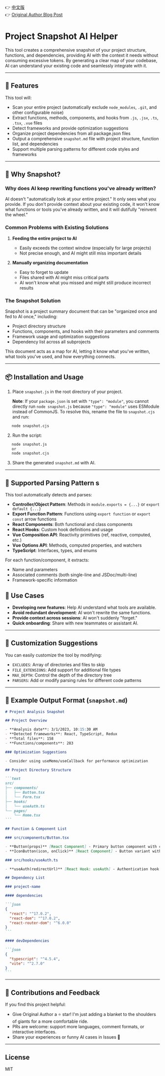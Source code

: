 👉 [中文版](./README.md)  
👉 [Original Author Blog Post](https://jackle.pro/articles/ai-rewrite-functions-snapshot-solution)

# Project Snapshot AI Helper

This tool creates a comprehensive snapshot of your project structure, functions, and dependencies, providing AI with the context it needs without consuming excessive tokens. By generating a clear map of your codebase, AI can understand your existing code and seamlessly integrate with it.

---

## 🚀 Features

This tool will:

- Scan your entire project (automatically exclude `node_modules`, `.git`, and other configurable noise)
- Extract functions, methods, components, and hooks from `.js`, `.jsx`, `.ts`, `.tsx`, `.vue` files
- Detect frameworks and provide optimization suggestions
- Organize project dependencies from all package.json files
- Output a comprehensive `snapshot.md` file with project structure, function list, and dependencies
- Support multiple parsing patterns for different code styles and frameworks

---

## 🤔 Why Snapshot?

### Why does AI keep rewriting functions you've already written?

AI doesn't "automatically look at your entire project." It only sees what you provide. If you don't provide context about your existing code, it won't know what functions or tools you've already written, and it will dutifully "reinvent the wheel."

### Common Problems with Existing Solutions

1. **Feeding the entire project to AI**

   - Easily exceeds the context window (especially for large projects)
   - Not precise enough, and AI might still miss important details

2. **Manually organizing documentation**
   - Easy to forget to update
   - Files shared with AI might miss critical parts
   - AI won't know what you missed and might still produce incorrect results

### The Snapshot Solution

Snapshot is a project summary document that can be "organized once and fed to AI once," including:

- Project directory structure
- Functions, components, and hooks with their parameters and comments
- Framework usage and optimization suggestions
- Dependency list across all subprojects

This document acts as a map for AI, letting it know what you've written, what tools you've used, and how everything connects.

---

## 📦 Installation and Usage

1. Place `snapshot.js` in the root directory of your project.

   **Note**: If your `package.json` is set with `"type": "module"`, you cannot directly run `node snapshot.js` because `"type": "module"` uses ESModule instead of CommonJS. To resolve this, rename the file to `snapshot.cjs` and run:

```bash
   node snapshot.cjs
```

2. Run the script:

```bash
   node snapshot.js
   or
   node snapshot.cjs
```

3. Share the generated `snapshot.md` with AI.

---

## 🧮 Supported Parsing Pattern s

This tool automatically detects and parses:

- **Controller/Object Pattern**: Methods in `module.exports = {...}` or `export default {...}`
- **Export Function Pattern**: Functions using `export function` or `export const` arrow functions
- **React Components**: Both functional and class components
- **React Hooks**: Custom hook definitions and usage
- **Vue Composition API**: Reactivity primitives (ref, reactive, computed, etc.)
- **Vue Options API**: Methods, computed properties, and watchers
- **TypeScript**: Interfaces, types, and enums

For each function/component, it extracts:

- Name and parameters
- Associated comments (both single-line and JSDoc/multi-line)
- Framework-specific information

## 🧠 Use Cases

- **Developing new features**: Help AI understand what tools are available.
- **Avoid redundant development**: AI won't rewrite the same functions.
- **Provide context across sessions**: AI won't suddenly "forget."
- **Quick onboarding**: Share with new teammates or assistant AI.

---

## 🔧 Customization Suggestions

You can easily customize the tool by modifying:

- `EXCLUDES`: Array of directories and files to skip
- `FILE_EXTENSIONS`: Add support for additional file types
- `MAX_DEPTH`: Control the depth of the directory tree
- `PARSERS`: Add or modify parsing rules for different code patterns

---

## 📄 Example Output Format (`snapshot.md`)

````md
# Project Analysis Snapshot

## Project Overview

- **Analysis date**: 3/1/2023, 10:15:30 AM
- **Detected frameworks**: React, TypeScript, Redux
- **Total files**: 158
- **Functions/components**: 283

### Optimization Suggestions

- Consider using useMemo/useCallback for performance optimization

## Project Directory Structure

```text
src/
├── components/
│   ├── Button.tsx
│   └── Form.tsx
├── hooks/
│   └── useAuth.ts
└── pages/
    └── Home.tsx
```

## Function & Component List

### src/components/Button.tsx

- **Button(props)** [React Component] - Primary button component with customizable styles
- **IconButton(icon, onClick)** [React Component] - Button variant with icon support

### src/hooks/useAuth.ts

- **useAuth(redirectUrl)** [React Hook: useAuth] - Authentication hook that handles login states

## Dependency List

### project-name

#### dependencies

```json
{
  "react": "^17.0.2",
  "react-dom": "^17.0.2",
  "react-router-dom": "^6.0.0"
}
```

#### devDependencies

```json
{
  "typescript": "^4.5.4",
  "vite": "^2.7.0"
}
```
````

---

## 🙌 Contributions and Feedback

If you find this project helpful:

- Give Original Author a ⭐️ star! I'm just adding a blanket to the shoulders of giants for a more comfortable ride.
- PRs are welcome: support more languages, comment formats, or interactive interfaces.
- Share your experiences or funny AI cases in Issues 🤖

---

## License

MIT
